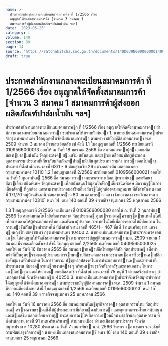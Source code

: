 ```yaml
---
name: >-
  ประกาศสำนักงานกลางทะเบียนสมาคมการค้า ที่ 1/2566 เรื่อง
  อนุญาตให้จัดตั้งสมาคมการค้า [จำนวน 3 สมาคม 1
  สมาคมการค้าผู้ส่งออกผลิตภัณฑ์ปาล์มน้ำมัน ฯลฯ]
date: '2023-05-25'
category: ง
volume: 140
section: 39
page: 14
source: 'https://ratchakitcha.soc.go.th/documents/140D039N0000000001400.pdf'
draft: true
---
```


# ประกาศสำนักงานกลางทะเบียนสมาคมการค้า ที่ 1/2566 เรื่อง อนุญาตให้จัดตั้งสมาคมการค้า [จำนวน 3 สมาคม 1 สมาคมการค้าผู้ส่งออกผลิตภัณฑ์ปาล์มน้ำมัน ฯลฯ]

ประกาศสํานักงานกลางทะเบียนสมาคมการคา ที่ 1/2566 เรื่อง อนุญาตให้จัดตั้งสมาคมการคา สํานักงานกลางทะเบียนสมาคมการคา ขอประกาศให้ทราบทั่วกันวา 1. นายทะเบียนสมาคมการคาประจํากรุงเทพมหานคร ได้อนุญาตให้จัดตั้งสมาคมการคา ตามพระราชบัญญัติสมาคมการคา พ.ศ. 2509 จํานวน 3 สมาคม มีรายละเอียดสังเขป ดังนี้ 1.1 ใบอนุญาตเลขที่ 1/2566 ทะเบียนเลขที่ 0109566000013 ออกให้ ณ วันที่ 18 มกราคม 2566 ชื่อ สมาคมการคาผู้สงออกผลิตภัณฑปาลมน้ํามัน วัตถุประสงค สงเสริม สนับสนุน และชวยเหลือสมาชิกผู้ประกอบอุตสาหกรรม ประเภทที่เกี่ยวกับผลิตภัณฑปาลมน้ํามันทุกประเภท รวมถึง การสงออกไปตางประเทศ ที่ตั้งสํานักงาน เลขที่ 63/1 - 6 ซอยสุขุมวิท 26 แขวงคลองตัน เขตคลองเตย กรุงเทพมหานคร 10110 1.2 ใบอนุญาตเลขที่ 2/2566 ทะเบียนเลขที่ 0109566000021 ออกให้ ณ วันที่ 1 กุมภาพันธ 2566 ชื่อ สมาคมการคา เกษตรกรทางเลือก ผู้เพาะพันธุ และพัฒนาสัตวเลี้ยง ชนิดพิเศษ วัตถุประสงค เพื่อสนับสนุนให้ผู้สนใจสัตวเลี้ยงชนิดพิเศษ มีความรูในการเลี้ยงสัตว ที่ถูกต้อง และสามารถประกอบอาชีพเลี้ยงสัตวได้ถูกต้องตามกฎหมาย ที่ตั้งสํานักงาน เลขที่ 171/70 หมู่บ้านสินธานี ซอยลาดพราว 80 ถนนลาดพราว แขวงวังทองหลาง เขตวังทองหลาง กรุงเทพมหานคร 10310 ้ หนา 14 ่ เลม 140 ตอนที่ 39 ง ราชกิจจานุเบกษา 25 พฤษภาคม 2566

1.3 ใบอนุญาตเลขที่ 3/2566 ทะเบียนเลขที่ 0109566000030 ออกให้ ณ วันที่ 2 กุมภาพันธ 2566 ชื่อ สมาคมเทคโนโลยีเพื่อการตลาด วัตถุประสงค ศูนยรวมองคความรูดานเทคโนโลยีเพื่อการตลาดให้ผู้ประกอบการไทย และพัฒนาผู้ประกอบการเทคโนโลยีเพื่อการตลาดให้มีศักยภาพ ในการแขงขันกับตางประเทศได้ ที่ตั้งสํานักงาน เลขที่ 465/1 - 467 ชั้นที่ 1 ถนนศรีอยุธยา แขวงทุงพญาไท เขตราชเทวี กรุงเทพมหานคร 10400 2. นายทะเบียนสมาคมการคาประจําจังหวัดขอนแกน ได้อนุญาตให้จัดตั้งสมาคมการคา ตามพระราชบัญญัติสมาคมการคา พ.ศ. 2509 จํานวน 1 สมาคม มีรายละเอียดสังเขป ดังนี้ ใบอนุญาตเลขที่ 2/2565 ทะเบียนเลขที่ 0409565000025 ออกให้ ณ วันที่ 16 ธันวาคม 2565 ชื่อ สมาคมรานคาปลีกไทยยุคดิจิทัล วัตถุประสงค เพื่อทําหน้าที่เป็นศูนยรวมของผู้ประกอบการรานคาปลีกขนาดกลาง และขนาดยอม หรือรานคาปลีกระดับชุมชนทั่วประเทศ ในการรวบรวม ปญหาอุปสรรคในการประกอบการรานคาและทําหน้าที่ประสานงาน กับองคกรหนวยงานตาง ๆ หรือหนวยธุรกิจทั้งภาครัฐและภาคเอกชน ในการแกไขปญหาและให้ความชวยเหลือสมาชิก ที่ตั้งสํานักงาน เลขที่ 75 หมู่ที่ 1 ตําบลศรีสุขสําราญ อํา เภออุบลรัตน์ จังหวัดขอนแกน 40250 3. นายทะเบียนสมาคมการคาประจําจังหวัดสมุทรปราการ ได้อนุญาตให้จัดตั้งสมาคมการคา ตามพระราชบัญญัติสมาคมการคา พ.ศ. 2509 จํานวน 1 สมาคม มีรายละเอียดสังเขป ดังนี้ ใบอนุญาตเลขที่ 1/2566 ทะเบียนเลขที่ 0119566000013 ้ หนา 15 ่ เลม 140 ตอนที่ 39 ง ราชกิจจานุเบกษา 25 พฤษภาคม 2566

ออกให้ ณ วันที่ 16 มกราคม 2566 ชื่อ สมาคมสมาพันธธุรกิจการคา อุตสาหกรรมไทย วัตถุประสงค สรางความเขมแข็งให้ผู้ประกอบการที่เกี่ยวของกับการคา และอุตสาหกรรมไทย สนับสนุนและสงเสริม แลกเปลี่ยนความรู ประสบการณให้เกิดความรวมมือทางธุรกิจและอุตสาหกรรม ที่ตั้งสํานักงาน เลขที่ 91 ถนนศรีนครินทร ตําบลบางเมือง อําเภอเมืองสมุทรปราการ จังหวัดสมุทรปราการ 10280 ประกาศ ณ วันที่ 7 กุมภาพันธ พ.ศ. 2566 จิตรกร วองเขตกร รองอธิบดีกรมพัฒนาธุรกิจการคา นายทะเบียนกลางสมาคมการคา ้ หนา 16 ่ เลม 140 ตอนที่ 39 ง ราชกิจจานุเบกษา 25 พฤษภาคม 2566
